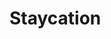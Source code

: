 # Staycation

<!-- Aplikasi web untuk menemukan penyedia hotel, rumah, dan apartemen yang dekat dengan tempat wisata.

> Proyek kursus [BWA Full-Stack JavaScript Developer: Website Travel](https://www.buildwithangga.com/kelas/full-stack-javascript-developer-website-travel)

## Techstack

Fullstack TypeScript MERN:

- TypeScript
- React.js
- Boostrap
- SASS
- MongoDB
- Node.js
- Express.js -->

